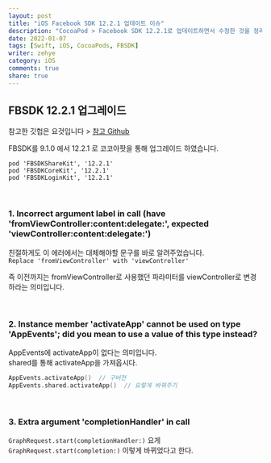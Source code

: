 ```yaml
---
layout: post
title: "iOS Facebook SDK 12.2.1 업데이트 이슈"
description: "CocoaPod > Facebook SDK 12.2.1로 업데이트하면서 수정한 것을 정리하였습니다."
date: 2022-01-07
tags: [Swift, iOS, CocoaPods, FBSDK]
writer: zehye
category: iOS
comments: true
share: true
---
```



## FBSDK 12.2.1 업그레이드

참고한 깃헙은 요것입니다 > [참고 Github](https://github.com/facebook/facebook-ios-sdk/blob/main/CHANGELOG.md)

FBSDK를 9.1.0 에서 12.2.1 로 코코아팟을 통해 업그레이드 하였습니다.<br>


```vim
pod 'FBSDKShareKit', '12.2.1'
pod 'FBSDKCoreKit', '12.2.1'
pod 'FBSDKLoginKit', '12.2.1'
```


<br/>


### 1. Incorrect argument label in call (have 'fromViewController:content:delegate:', expected 'viewController:content:delegate:')

친절하게도 이 에러에서는 대체해야할 문구를 바로 알려주었습니다.<br>
`Replace 'fromViewController' with 'viewController'`

즉 이전까지는 fromViewController로 사용했던 파라미터를 viewController로 변경하라는 의미입니다.


<br/>


### 2. Instance member 'activateApp' cannot be used on type 'AppEvents'; did you mean to use a value of this type instead?

AppEvents에 activateApp이 없다는 의미입니다.<br>
shared를 통해 activateApp을 가져옵시다.


```swift
AppEvents.activateApp()  // 구버전
AppEvents.shared.activateApp()  // 요렇게 바꿔주기
```

<br/>


### 3. Extra argument 'completionHandler' in call

`GraphRequest.start(completionHandler:)` 요게 `GraphRequest.start(completion:)` 이렇게 바뀌었다고 한다.
